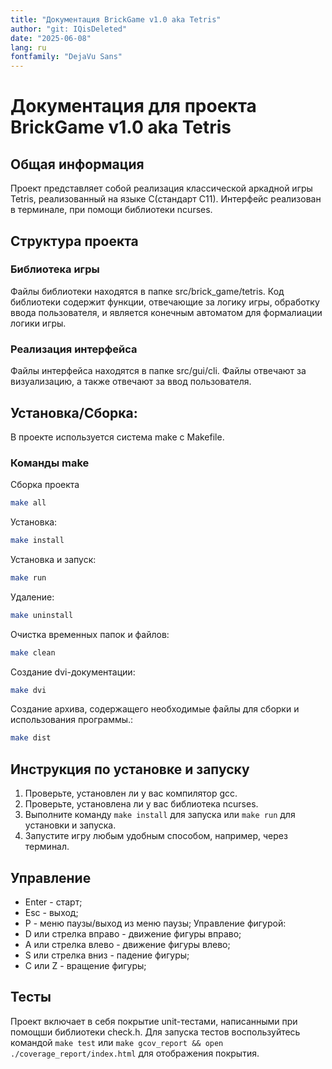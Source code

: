 ```yaml
---
title: "Документация BrickGame v1.0 aka Tetris"
author: "git: IQisDeleted"
date: "2025-06-08"
lang: ru
fontfamily: "DejaVu Sans"
---
```

# Документация для проекта BrickGame v1.0 aka Tetris

## Общая информация
Проект представляет собой реализация классической аркадной игры Tetris, реализованный на языке C(стандарт C11). Интерфейс реализован в терминале, при помощи библиотеки ncurses.

## Структура проекта
### Библиотека игры
Файлы библиотеки находятся в папке src/brick_game/tetris. Код библиотеки содержит функции, отвечающие за логику игры, обработку ввода пользователя, и является конечным автоматом для формалиации логики игры.
### Реализация интерфейса
Файлы интерфейса находятся в папке src/gui/cli. Файлы отвечают за визуализацию, а также отвечают за ввод пользователя.

## Установка/Сборка:
В проекте используется система make с Makefile.  
### Команды make
Сборка проекта
```bash
make all
```
Установка:
```bash
make install
```
Установка и запуск:
```bash
make run
```
Удаление:
```bash
make uninstall
```
Очистка временных папок и файлов:
```bash
make clean
```
Создание dvi-документации:
```bash
make dvi
```
Создание архива, содержащего необходимые файлы для сборки и использования программы.:
```bash
make dist
```
## Инструкция по установке и запуску
1. Проверьте, установлен ли у вас компилятор gcc.
2. Проверьте, установлена ли у вас библиотека ncurses.
3. Выполните команду ```make install``` для запуска или ```make run``` для установки и запуска.
4. Запустите игру любым удобным способом, например, через терминал.

## Управление
 - Enter - старт;
 - Esc - выход;
 - P - меню паузы/выход из меню паузы;
 Управление фигурой:
 - D или стрелка вправо - движение фигуры вправо;
 - A или стрелка влево - движение фигуры влево;
 - S или стрелка вниз - падение фигуры;
 - C или Z - вращение фигуры;

## Тесты
Проект включает в себя покрытие unit-тестами, написанными при помощши библиотеки check.h. Для запуска тестов воспользуйтесь командой ```make test``` или ```make gcov_report && open ./coverage_report/index.html``` для отображения покрытия.